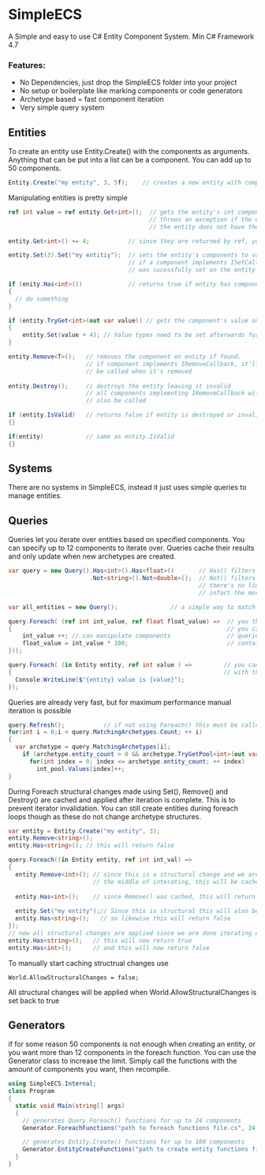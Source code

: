 # SimpleECS
A Simple and easy to use C# Entity Component System.
Min C# Framework 4.7

### Features:
* No Dependencies, just drop the SimpleECS folder into your project
* No setup or boilerplate like marking components or code generators
* Archetype based = fast component iteration
* Very simple query system

## Entities
To create an entity use Entity.Create() with the components as arguments. 
Anything that can be put into a list can be a component.
You can add up to 50 components.
```C#
Entity.Create("my entity", 3, 5f);    // creates a new entity with components
```

Manipulating entities is pretty simple
```C#
ref int value = ref entity.Get<int>();  // gets the entity's int component by ref value. 
                                        // throws an exception if the entity is invalid or
                                        // the entity does not have the component

entity.Get<int>() += 4;           // since they are returned by ref, you can assign values directly

entity.Set(3).Set("my entitiy");  // sets the entity's components to values. Component is added if not already on entity.
                                  // if a component implements ISetCallback, it will be called if it
                                  // was sucessfully set on the entity

if (enity.Has<int>())             // returns true if entity has component
{
  // do something
}

if (entity.TryGet<int>(out var value)) // gets the component's value on entity, returns false if not found
{
    entity.Set(value + 4); // Value types need to be set afterwards for changes to take place
}

entity.Remove<T>();   // removes the component on entity if found.
                      // if component implements IRemoveCallback, it'll
                      // be called when it's removed
                    
entity.Destroy();     // destroys the entity leaving it invalid
                      // all components implmenting IRemoveCallback will
                      // also be called

if (entity.IsValid)   // returns false if entity is destroyed or invalid
{}

if(entity)            // same as entity.IsValid
{}
```
## Systems

There are no systems in SimpleECS, instead it just uses simple queries to manage entities.


## Queries

Queries let you iterate over entities based on specified components.
You can specify up to 12 components to iterate over.
Queries cache their results and only update when new archetypes are created.

```C#
var query = new Query().Has<int>().Has<float>()       // Has() filters entities to those with components
                       .Not<string>().Not<double>();  // Not() filters for those that do not
                                                      // there's no limit to the amount of filters you can add
                                                      // infact the more specific the better

var all_entities = new Query();               // a simple way to match against all entities is to make a query with no filters

query.Foreach( (ref int int_value, ref float float_value) =>  // you then use the foreach function to update your components
{                                                             // you can use up to 12 components in the query
    int_value ++; // can manipulate components                // queries operate only on entities that match both the query and 
    float_value = int_value * 100;                            // contains all the components in the foreach function
}));

query.Foreach( (in Entity entity, ref int value ) =>         // you can access the owner entity by putting it in the first position
{                                                            // with the in keyword followed by any components you want to use
  Console.WriteLine($"{entity} value is {value}");                  
});
```

Queries are already very fast, but for maximum performance manual iteration is possible
```C#
query.Refresh();           // if not using Foreach() this must be called manually to keep the query up-to-date
for(int i = 0;i < query.MatchingArchetypes.Count; ++ i)
{
  var archetype = query.MatchingArchetypes[i];
    if (archetype.entity_count > 0 && archetype.TryGetPool<int>(out var int_pool))
      for(int index = 0; index <= archetype.entity_count; ++ index)
        int_pool.Values[index]++;
}
```

During Foreach structural changes made using Set(), Remove() and Destroy() are
cached and applied after iteration is complete. This is to prevent iterator
invalidation. You can still create entities during foreach loops though as these
do not change archetype structures.

```C#
var entity = Entity.Create("my entity", 3);
entity.Remove<string>();
entity.Has<string>(); // this will return false

query.Foreach((in Entity entity, ref int int_val) =>
{
  entity.Remove<int>(); // since this is a structural change and we are in 
                        // the middle of interating, this will be cached
  
  entity.Has<int>();    // since Remove() was cached, this will return true
  
  entity.Set("my entity");// Since this is structural this will also be cached
  entity.Has<string>();   // so likewise this will return false
});
// now all structural changes are applied since we are done iterating entities
entity.Has<string>();   // this will now return true
entity.Has<int>();      // and this will now return false
```

To manually start caching structrual changes use
```
World.AllowStructuralChanges = false;
```
All structural changes will be applied when
World.AllowStructuralChanges is set back to true

## Generators
if for some reason 50 components is not enough when creating an entity, or
you want more than 12 components in the foreach function. You can use
the Generator class to increase the limit. Simply call the functions
with the amount of components you want, then recompile.

```C#
using SimpleECS.Internal;
class Program
{
  static void Main(string[] args)
  {
    // generates Query.Foreach() functions for up to 24 components
    Generator.ForeachFunctions("path to foreach functions file.cs", 24); 

    // generates Entity.Create() functions for up to 100 components
    Generator.EntityCreateFunctions("path to create entity functions file.cs", 100); 
  }
}
```
